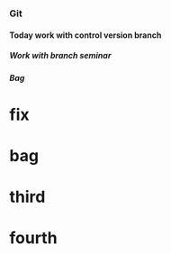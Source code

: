 ### Git
#### Today work with control version branch 
##### Work with branch seminar
##### Bag
# fix
# bag
# third  
# fourth


